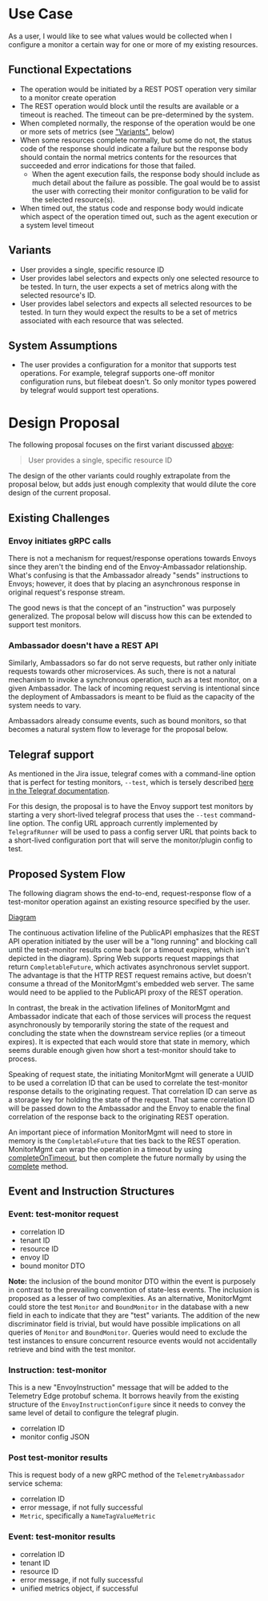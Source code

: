 
# Use Case

As a user, I would like to see what values would be collected when I configure a monitor a certain way for one or more of my existing resources.

## Functional Expectations

- The operation would be initiated by a REST POST operation very similar to a monitor create operation
- The REST operation would block until the results are available or a timeout is reached. The timeout can be pre-determined by the system.
- When completed normally, the response of the operation would be one or more sets of metrics (see ["Variants"](#variants), below)
- When some resources complete normally, but some do not, the status code of the response should indicate a failure but the response body should contain the normal metrics contents for the resources that succeeded and error indications for those that failed.
    - When the agent execution fails, the response body should include as much detail about the failure as possible. The goal would be to assist the user with correcting their monitor configuration to be valid for the selected resource(s).
- When timed out, the status code and response body would indicate which aspect of the operation timed out, such as the agent execution or a system level timeout

## Variants

- User provides a single, specific resource ID
- User provides label selectors and expects only one selected resource to be tested. In turn, the user expects a set of metrics along with the selected resource's ID.
- User provides label selectors and expects all selected resources to be tested. In turn they would expect the results to be a set of metrics associated with each resource that was selected. 

## System Assumptions

- The user provides a configuration for a monitor that supports test operations. For example, telegraf supports one-off monitor configuration runs, but filebeat doesn't. So only monitor types powered by telegraf would support test operations.

# Design Proposal

The following proposal focuses on the first variant discussed [above](#variants):

> User provides a single, specific resource ID

The design of the other variants could roughly extrapolate from the proposal below, but adds just enough complexity that would dilute the core design of the current proposal.

## Existing Challenges

### Envoy initiates gRPC calls

There is not a mechanism for request/response operations towards Envoys since they aren't the binding end of the Envoy-Ambassador relationship. What's confusing is that the Ambassador already "sends" instructions to Envoys; however, it does that by placing an asynchronous response in original request's response stream. 

The good news is that the concept of an "instruction" was purposely generalized. The proposal below will discuss how this can be extended to support test monitors.

### Ambassador doesn't have a REST API

Similarly, Ambassadors so far do not serve requests, but rather only initiate requests towards other microservices. As such, there is not a natural mechanism to invoke a synchronous operation, such as a test monitor, on a given Ambassador. The lack of incoming request serving is intentional since the deployment of Ambassadors is meant to be fluid as the capacity of the system needs to vary. 

Ambassadors already consume events, such as bound monitors, so that becomes a natural system flow to leverage for the proposal below.

## Telegraf support

As mentioned in the Jira issue, telegraf comes with a command-line option that is perfect for testing monitors, `--test`, which is tersely described [here in the Telegraf documentation](https://github.com/influxdata/telegraf#run-a-single-telegraf-collection-outputing-metrics-to-stdout).

For this design, the proposal is to have the Envoy support test monitors by starting a very short-lived telegraf process that uses the `--test` command-line option. The config URL approach currently implemented by `TelegrafRunner` will be used to pass a config server URL that points back to a short-lived configuration port that will serve the monitor/plugin config to test.

## Proposed System Flow

The following diagram shows the end-to-end, request-response flow of a test-monitor operation against an existing resource specified by the user.

[Diagram](test-monitor-specific-resource.puml)

The continuous activation lifeline of the PublicAPI emphasizes that the REST API operation initiated by the user will be a "long running" and blocking call until the test-monitor results come back (or a timeout expires, which isn't depicted in the diagram). Spring Web supports request mappings that return `CompletableFuture`, which activates asynchronous servlet support. The advantage is that the HTTP REST request remains active, but doesn't consume a thread of the MonitorMgmt's embedded web server. The same would need to be applied to the PublicAPI proxy of the REST operation.

In contrast, the break in the activation lifelines of MonitorMgmt and Ambassador indicate that each of those services will process the request asynchronously by temporarily storing the state of the request and concluding the state when the downstream service replies (or a timeout expires). It is expected that each would store that state in memory, which seems durable enough given how short a test-monitor should take to process. 

Speaking of request state, the initiating MonitorMgmt will generate a UUID to be used a correlation ID that can be used to correlate the test-monitor response details to the originating request. That correlation ID can serve as a storage key for holding the state of the request. That same correlation ID will be passed down to the Ambassador and the Envoy to enable the final correlation of the response back to the originating REST operation.

An important piece of information MonitorMgmt will need to store in memory is the `CompletableFuture` that ties back to the REST operation. MonitorMgmt can wrap the operation in a timeout by using [completeOnTimeout](https://docs.oracle.com/en/java/javase/11/docs/api/java.base/java/util/concurrent/CompletableFuture.html#completeOnTimeout(T,long,java.util.concurrent.TimeUnit)), but then complete the future normally by using the [complete](https://docs.oracle.com/en/java/javase/11/docs/api/java.base/java/util/concurrent/CompletableFuture.html#complete(T)) method. 

## Event and Instruction Structures

### Event: test-monitor request

- correlation ID
- tenant ID
- resource ID
- envoy ID
- bound monitor DTO

**Note:** the inclusion of the bound monitor DTO within the event is purposely in contrast to the prevailing convention of state-less events. The inclusion is proposed as a lesser of two complexities. As an alternative, MonitorMgmt could store the test `Monitor` and `BoundMonitor` in the database with a new field in each to indicate that they are "test" variants. The addition of the new discriminator field is trivial, but would have possible implications on all queries of `Monitor` and `BoundMonitor`. Queries would need to exclude the test instances to ensure concurrent resource events would not accidentally retrieve and bind with the test monitor. 

### Instruction: test-monitor

This is a new "EnvoyInstruction" message that will be added to the Telemetry Edge protobuf schema. It borrows heavily from the existing structure of the `EnvoyInstructionConfigure` since it needs to convey the same level of detail to configure the telegraf plugin.

- correlation ID
- monitor config JSON

### Post test-monitor results

This is request body of a new gRPC method of the `TelemetryAmbassador` service schema:

- correlation ID
- error message, if not fully successful
- `Metric`, specifically a `NameTagValueMetric`

### Event: test-monitor results
- correlation ID
- tenant ID
- resource ID
- error message, if not fully successful
- unified metrics object, if successful